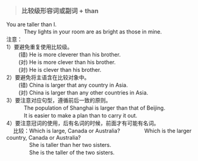 > ### 比较级形容词或副词 + than

 You are taller than I.  <br>
　　　 They lights in your room are as bright as those in mine. <br>
注意：  <br>
1）要避免重复使用比较级。 <br>
　　 (错) He is more cleverer than his brother. <br>
　　 (对) He is more clever than his brother. <br>
　　 (对) He is clever than his brother. <br>
2）要避免将主语含在比较对象中。 <br>
　　 (错) China is larger that any country in Asia. <br>
　　 (对) China is larger than any other countries in Asia. <br>
3）要注意对应句型，遵循前后一致的原则。 <br>
　　　 The population of Shanghai is larger than that of Beijing. <br>
　　　 It is easier to make a plan than to carry it out. <br>
4）要注意冠词的使用，后有名词的时候，前面才有可能有名词。 <br>
　 比较：Which is large, Canada or Australia?
　　　　 Which is the larger country, Canada or Australia? <br>
　　　　 She is taller than her two sisters. <br>
　　　　 She is the taller of the two sisters. <br>
